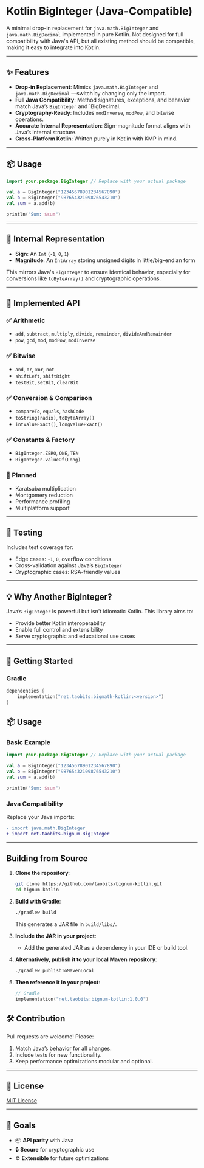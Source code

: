 # Kotlin BigInteger (Java-Compatible)

A minimal drop-in replacement for `java.math.BigInteger` and `java.math.BigDecimal` implemented in pure Kotlin. Not designed for full compatibility with Java's API, but all existing method should be compatible, making it easy to integrate into Kotlin.

---

## ✨ Features

* **Drop-in Replacement**: Mimics `java.math.BigInteger` and `java.math.BigDecimal` —switch by changing only the import.
* **Full Java Compatibility**: Method signatures, exceptions, and behavior match Java’s `BigInteger` and `BigDecimal.
* **Cryptography-Ready**: Includes `modInverse`, `modPow`, and bitwise operations.
* **Accurate Internal Representation**: Sign-magnitude format aligns with Java’s internal structure.
* **Cross-Platform Kotlin**: Written purely in Kotlin with KMP in mind.

---

## 📦 Usage

```kotlin
import your.package.BigInteger // Replace with your actual package

val a = BigInteger("12345678901234567890")
val b = BigInteger("98765432109876543210")
val sum = a.add(b)

println("Sum: $sum")
```

---

## 📀 Internal Representation

* **Sign**: An `Int` (`-1`, `0`, `1`)
* **Magnitude**: An `IntArray` storing unsigned digits in little/big-endian form

This mirrors Java's `BigInteger` to ensure identical behavior, especially for conversions like `toByteArray()` and cryptographic operations.

---

## 🔧 Implemented API

### ✅ Arithmetic

* `add`, `subtract`, `multiply`, `divide`, `remainder`, `divideAndRemainder`
* `pow`, `gcd`, `mod`, `modPow`, `modInverse`

### ✅ Bitwise

* `and`, `or`, `xor`, `not`
* `shiftLeft`, `shiftRight`
* `testBit`, `setBit`, `clearBit`

### ✅ Conversion & Comparison

* `compareTo`, `equals`, `hashCode`
* `toString(radix)`, `toByteArray()`
* `intValueExact()`, `longValueExact()`

### ✅ Constants & Factory

* `BigInteger.ZERO`, `ONE`, `TEN`
* `BigInteger.valueOf(Long)`

### 🚧 Planned

* Karatsuba multiplication
* Montgomery reduction
* Performance profiling
* Multiplatform support

---

## 🧪 Testing

Includes test coverage for:

* Edge cases: `-1`, `0`, overflow conditions
* Cross-validation against Java’s `BigInteger`
* Cryptographic cases: RSA-friendly values

---

## 💡 Why Another BigInteger?

Java’s `BigInteger` is powerful but isn't idiomatic Kotlin. This library aims to:

* Provide better Kotlin interoperability
* Enable full control and extensibility
* Serve cryptographic and educational use cases

---

## 🚀 Getting Started

### Gradle

```kotlin
dependencies {
    implementation("net.taobits:bigmath-kotlin:<version>")
}
```

## 📦 Usage

### Basic Example

```kotlin
import your.package.BigInteger // Replace with your actual package

val a = BigInteger("12345678901234567890")
val b = BigInteger("98765432109876543210")
val sum = a.add(b)

println("Sum: $sum")
```

### Java Compatibility

Replace your Java imports:

```diff
- import java.math.BigInteger
+ import net.taobits.bignum.BigInteger
```

---

## Building from Source

1. **Clone the repository**:

   ```bash
   git clone https://github.com/taobits/bignum-kotlin.git
   cd bignum-kotlin
   ```

2. **Build with Gradle**:

   ```bash
   ./gradlew build
   ```

   This generates a JAR file in `build/libs/`.

3. **Include the JAR in your project**:

   * Add the generated JAR as a dependency in your IDE or build tool.

4. **Alternatively, publish it to your local Maven repository**:

   ```bash
   ./gradlew publishToMavenLocal
   ```

5. **Then reference it in your project**:

   ```kotlin
   // Gradle
   implementation("net.taobits:bignum-kotlin:1.0.0")
   ```


## 🛠️ Contribution

Pull requests are welcome! Please:

1. Match Java’s behavior for all changes.
2. Include tests for new functionality.
3. Keep performance optimizations modular and optional.

---

## 📄 License

[MIT License](LICENSE)

---

## 🧭 Goals

* 📦 **API parity** with Java
* 🔒 **Secure** for cryptographic use
* ⚙️ **Extensible** for future optimizations
